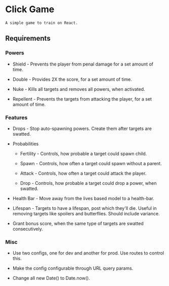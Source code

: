 # Click Game

	A simple game to train on React.

## Requirements

### Powers

* Shield - Prevents the player from penal damage for a set amount of time.

* Double - Provides 2X the score, for a set amount of time.

* Nuke - Kills all targets and removes all powers, when activated.

* Repellent - Prevents the targets from attacking the player, for a set amount of time.

### Features

* Drops - Stop auto-spawning powers. Create them after targets are swatted.

* Probabilities

	* Fertility - Controls, how probable a target could spawn child.

	* Spawn - Controls, how often a target could spawn without a parent.

	* Attack - Controls, how often a target could attack the player.

	* Drop - Controls, how probable a target could drop a power, when swatted.

* Health Bar - Move away from the lives based model to a health-bar.

* Lifespan - Targets to have a lifespan, post which they'll die. Useful in removing targets like spoilers and butterflies. Should include variance.

* Grant bonus score, when the same type of targets are swatted consecutively.

### Misc

* Use two configs, one for dev and another for prod. Use routes to control this.

* Make the config configurable through URL query params.

* Change all new Date() to Date.now().
